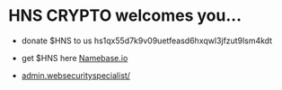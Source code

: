 # HNS CRYPTO welcomes you...

- donate $HNS to us hs1qx55d7k9v09uetfeasd6hxqwl3jfzut9lsm4kdt

- get $HNS here [Namebase.io](https://www.namebase.io/register/o5muhq)

- [admin.websecurityspecialist/](http://admin.websecurityspecialist/)
